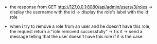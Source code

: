 - the response from GET http://127.0.0.1:8080/api/admin/users/3/roles
    -> display the username with the id
    -> display the role's label with the id role

- when i try to remove a role from an user and he doesn't have this role, the request return a "role removed successfully"
    -> fix it
    -> send a message telling that the user doesn't have this role if it is the case